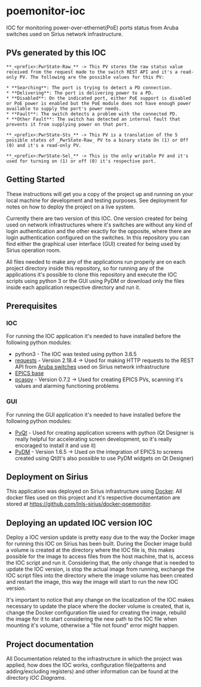 # poemonitor-ioc

IOC for monitoring power-over-ethernet(PoE) ports status from Aruba switches used on Sirius network infrastructure.

## PVs generated by this IOC

    **_<prefix>:PwrState-Raw_** -> This PV stores the raw status value received from the request made to the switch REST API and it's a read-only PV. The following are the possible values for this PV:

    * **Searching**: The port is trying to detect a PD connection.
    * **Delivering**: The port is delivering power to a PD.
    * **Disabled**: On the indicated port, either PoE support is disabled or PoE power is enabled but the PoE module does not have enough power available to supply the port's power needs.
    * **Fault**: The switch detects a problem with the connected PD.
    * **Other Fault**: The switch has detected an internal fault that prevents it from supplying power on that port.

    **_<prefix>:PwrState-Sts_** -> This PV is a translation of the 5 possible states of _PwrState-Raw_ PV to a binary state On (1) or Off (0) and it's a read-only PV.

    **_<prefix>:PwrState-Sel_** -> This is the only writable PV and it's used for turning on (1) or off (0) it's respective port.

## Getting Started

These instructions will get you a copy of the project up and running on your local machine for development and testing purposes. See deployment for notes on how to deploy the project on a live system.

Currently there are two version of this IOC. One version created for being used on network infrastructures where it's switches are without any kind of login authentication and the other exactly for the opposite, where there are login authentication configured on the switches. In this repository you can find either the graphical user interface (GUI) created for being used by Sirius operation room.

All files needed to make any of the applications run properly are on each project directory inside this repository, so for running any of the applications it's possible to clone this repository and execute the IOC scripts using python 3 or the GUI using PyDM or download only the files inside each application respective directory and run it.

## Prerequisites

### IOC

For running the IOC application it's needed to have installed before the following python modules:

* python3 - The IOC was tested using python 3.6.5
* [requests](https://2.python-requests.org//en/master/) - Version 2.18.4 -> Used for making HTTP requests to the REST API from [Aruba switches](https://www.arubanetworks.com/products/networking/switches/) used on Sirius network infrastructure
* [EPICS base](https://epics.anl.gov/)
* [pcaspy](https://pcaspy.readthedocs.io/en/latest/) - Version 0.7.2 -> Used for creating EPICS PVs, scanning it's values and alarming functioning problems

### GUI

For running the GUI application it's needed to have installed before the following python modules:

* [PyQt](https://www.qt.io/qt-for-python) - Used for creating application screens with python (Qt Designer is really helpful for accelerating screen development, so it's really encoraged to install it and use it)
* [PyDM](https://slaclab.github.io/pydm/) - Version 1.6.5 -> Used on the integration of EPICS to screens created using Qt(It's also possible to use PyDM widgets on Qt Designer)

## Deployment on Sirius

This application was deployed on Sirius infrastructure using [Docker](https://www.docker.com/). All docker files used on this project and it's respective documentation  are stored at https://github.com/lnls-sirius/docker-poemonitor.

## Deploying an updated IOC version IOC

Deploy a IOC version update is pretty easy due to the way the Docker image for running this IOC on Sirius has been built. During the Docker image build a volume is created at the directory where the IOC file is, this makes possible for the image to access files from the host machine, that is, access the IOC script and run it. Considering that, the only change that is needed to update the IOC version, is stop the actual image from running, exchange the IOC script files into the directory where the image volume has been created and restart the image, this way the image will start to run the new IOC version.

It's important to notice that any change on the localization of the IOC makes necessary to update the place where the docker volume is created, that is, change the Docker configuration file used for creating the image, rebuild the image for it to start considering the new path to the IOC file when mounting it's volume, otherwise a "file not found" error might happen.

## Project documentation

All Documentation related to the infrastructure in which the project was applied, how does the IOC works, configuration file(patterns and adding/excluding registers) and other information can be found at the directory _IOC Diagrams_.
